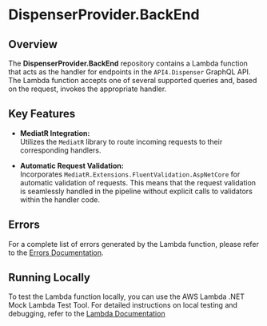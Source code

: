 # DispenserProvider.BackEnd

## Overview

The **DispenserProvider.BackEnd** repository contains a Lambda function that acts as the handler for endpoints in the `API4.Dispenser` GraphQL API.
The Lambda function accepts one of several supported queries and, based on the request, invokes the appropriate handler.

## Key Features

- **MediatR Integration:**  
  Utilizes the `MediatR` library to route incoming requests to their corresponding handlers.

- **Automatic Request Validation:**  
  Incorporates `MediatR.Extensions.FluentValidation.AspNetCore` for automatic validation of requests.
  This means that the request validation is seamlessly handled in the pipeline without explicit calls to validators within the handler code.

## Errors

For a complete list of errors generated by the Lambda function, please refer to the [Errors Documentation](https://github.com/The-Poolz/DispenserProvider.BackEnd/blob/master/docs/Errors.md).

## Running Locally
To test the Lambda function locally, you can use the AWS Lambda .NET Mock Lambda Test Tool.
For detailed instructions on local testing and debugging, refer to the [Lambda Documentation](https://github.com/The-Poolz/DispenserProvider.BackEnd/blob/master/src/DispenserProvider/Readme.md)
